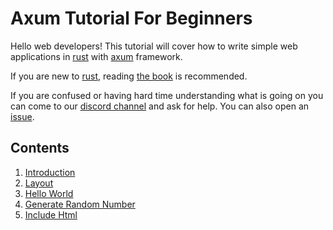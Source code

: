# Axum Tutorial For Beginners

Hello web developers! This tutorial will cover how to write simple web
applications in [rust] with [axum] framework.

If you are new to [rust], reading [the book] is recommended.

If you are confused or having hard time understanding what is going on you can
come to our [discord channel] and ask for help. You can also open an [issue].

## Contents

1. [Introduction](01-introduction.md)
2. [Layout](02-layout.md)
3. [Hello World](03-hello-world.md)
4. [Generate Random Number](04-generate-random-number.md)
5. [Include Html](05-include-html.md)

[axum]: https://github.com/tokio-rs/axum
[discord channel]: https://discord.gg/tokio
[issue]: https://github.com/programatik29/issues/new
[rust]: https://www.rust-lang.org/
[the book]: https://doc.rust-lang.org/book/
